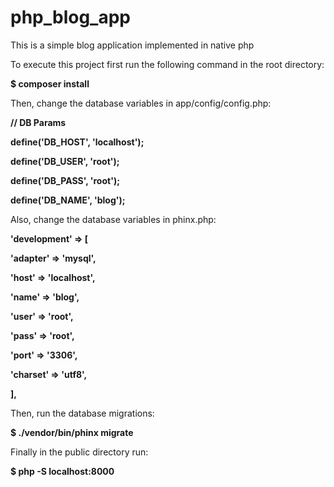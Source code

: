 # php_blog_app
This is a simple blog application implemented in native php


To execute this project first run the following command in the root directory:

<b> $ composer install </b>

Then, change the database variables in app/config/config.php:

<b>
<p>// DB Params</p>
<p>define('DB_HOST', 'localhost');</p>
<p>define('DB_USER', 'root');</p>
<p>define('DB_PASS', 'root');</p>
<p>define('DB_NAME', 'blog');</p>
</b>

Also, change the database variables in phinx.php:

<b>
<p>'development' => [ </p>
    <p> 'adapter' => 'mysql',</p>
    <p> 'host' => 'localhost',</p>
    <p> 'name' => 'blog',</p>
    <p> 'user' => 'root',</p>
    <p> 'pass' => 'root',</p>
    <p> 'port' => '3306',</p>
    <p> 'charset' => 'utf8',</p>
<p>],
</b>

Then, run the database migrations:

<b> $ ./vendor/bin/phinx migrate </b>

Finally in the public directory run:

<b> $ php -S localhost:8000 </b>


